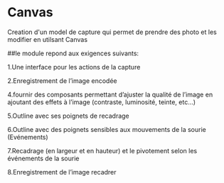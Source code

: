 # Canvas

Creation d'un model de capture qui permet de prendre des photo et les modifier en utilsant Canvas

##le module repond aux exigences suivants:

1.Une interface pour les actions de la capture

2.Enregistrement de l’image encodée

4.fournir des composants permettant d’ajuster la qualité de l’image en ajoutant des effets à l’image (contraste, luminosité, teinte, etc…)

5.Outline avec ses poignets de recadrage

6.Outline avec des poignets sensibles aux mouvements de la sourie (Evénements)

7.Recadrage (en largeur et en hauteur) et le pivotement selon les événements de la sourie

8.Enregistrement de l’image recadrer
